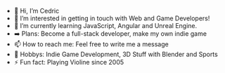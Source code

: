 - 👋 Hi, I’m Cedric
- 👀 I’m interested in getting in touch with Web and Game Developers!
- 🌱 I’m currently learning JavaScript, Angular and Unreal Engine.
- :arrow_right: Plans: Become a full-stack developer, make my own indie game
- 📫 How to reach me: Feel free to write me a message 
- :star_struck: Hobbys: Indie Game Development, 3D Stuff with Blender and Sports
- ⚡ Fun fact: Playing Violine since 2005


